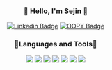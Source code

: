 <div align="center">
     <h3> 💙 Hello, I'm Sejin 💙 </h3>

[![Linkedin Badge](https://img.shields.io/badge/-LinkedIn-blue?style=flat-square&logo=Linkedin&logoColor=white&link=https://www.linkedin.com/in/threegenie/)](https://www.linkedin.com/in/threegenie/)
[![OOPY Badge](https://img.shields.io/badge/Resume-890596?style=flat-square&logo=Riseup&logoColor=white&link=https://threegenie.oopy.io/)](https://threegenie.oopy.io/)
     
  </div>

<div align="center">
  <h3> 💙Languages and Tools💙 </h3>
  
<img src="https://img.shields.io/badge/Python-2541B2?style=flat-square&logo=Python&logoColor=white"/></a>
<img src="https://img.shields.io/badge/Tensorflow-FF7600?style=flat-square&logo=Tensorflow&logoColor=white"/></a> 
<img src="https://img.shields.io/badge/HTML5-E34F26?style=flat-square&logo=HTML5&logoColor=white"/></a>
<img src="https://img.shields.io/badge/CSS3-1572B6?style=flat-square&logo=CSS3&logoColor=white"/></a> 
<img src="https://img.shields.io/badge/Django-66DE93?style=flat-square&logo=Django&logoColor=white"/></a>
<img src="https://img.shields.io/badge/MySQL-FFD523?style=flat-square&logo=MySQL&logoColor=white"/></a> 
<img src="https://img.shields.io/badge/C++-C490E4?style=flat-square&logo=c%2B%2B&logoColor=white"/></a> 

  
  </div>
